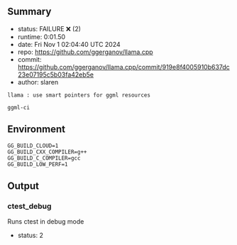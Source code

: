 ## Summary

- status:  FAILURE ❌ (2)
- runtime: 0:01.50
- date:    Fri Nov  1 02:04:40 UTC 2024
- repo:    https://github.com/ggerganov/llama.cpp
- commit:  https://github.com/ggerganov/llama.cpp/commit/919e8f4005910b637dc23e07195c5b03fa42eb5e
- author:  slaren
```
llama : use smart pointers for ggml resources

ggml-ci
```

## Environment

```
GG_BUILD_CLOUD=1
GG_BUILD_CXX_COMPILER=g++
GG_BUILD_C_COMPILER=gcc
GG_BUILD_LOW_PERF=1
```

## Output

### ctest_debug

Runs ctest in debug mode
- status: 2
```

```

